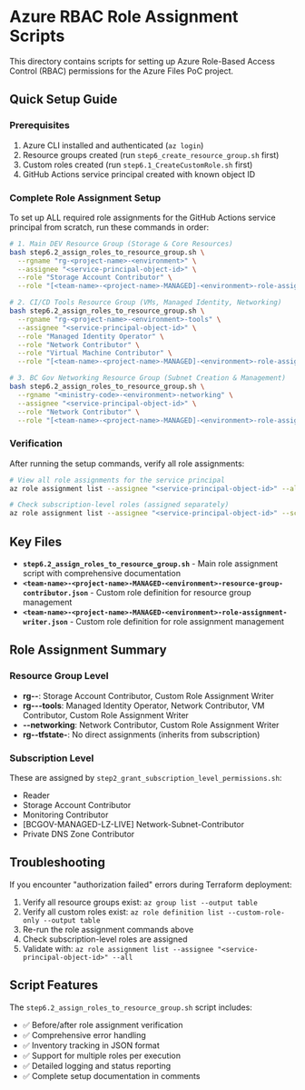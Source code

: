 # Azure RBAC Role Assignment Scripts

This directory contains scripts for setting up Azure Role-Based Access Control (RBAC) permissions for the Azure Files PoC project.

## Quick Setup Guide

### Prerequisites
1. Azure CLI installed and authenticated (`az login`)
2. Resource groups created (run `step6_create_resource_group.sh` first)
3. Custom roles created (run `step6.1_CreateCustomRole.sh` first)
4. GitHub Actions service principal created with known object ID

### Complete Role Assignment Setup

To set up ALL required role assignments for the GitHub Actions service principal from scratch, run these commands in order:

```bash
# 1. Main DEV Resource Group (Storage & Core Resources)
bash step6.2_assign_roles_to_resource_group.sh \
  --rgname "rg-<project-name>-<environment>" \
  --assignee "<service-principal-object-id>" \
  --role "Storage Account Contributor" \
  --role "[<team-name>-<project-name>-MANAGED]-<environment>-role-assignment-writer"

# 2. CI/CD Tools Resource Group (VMs, Managed Identity, Networking)
bash step6.2_assign_roles_to_resource_group.sh \
  --rgname "rg-<project-name>-<environment>-tools" \
  --assignee "<service-principal-object-id>" \
  --role "Managed Identity Operator" \
  --role "Network Contributor" \
  --role "Virtual Machine Contributor" \
  --role "[<team-name>-<project-name>-MANAGED]-<environment>-role-assignment-writer"

# 3. BC Gov Networking Resource Group (Subnet Creation & Management)
bash step6.2_assign_roles_to_resource_group.sh \
  --rgname "<ministry-code>-<environment>-networking" \
  --assignee "<service-principal-object-id>" \
  --role "Network Contributor" \
  --role "[<team-name>-<project-name>-MANAGED]-<environment>-role-assignment-writer"
```

### Verification

After running the setup commands, verify all role assignments:

```bash
# View all role assignments for the service principal
az role assignment list --assignee "<service-principal-object-id>" --all --output table

# Check subscription-level roles (assigned separately)
az role assignment list --assignee "<service-principal-object-id>" --scope "/subscriptions/$(az account show --query id -o tsv)" --output table
```

## Key Files

- **`step6.2_assign_roles_to_resource_group.sh`** - Main role assignment script with comprehensive documentation
- **`<team-name>-<project-name>-MANAGED-<environment>-resource-group-contributor.json`** - Custom role definition for resource group management
- **`<team-name>-<project-name>-MANAGED-<environment>-role-assignment-writer.json`** - Custom role definition for role assignment management

## Role Assignment Summary

### Resource Group Level
- **rg-<project-name>-<environment>**: Storage Account Contributor, Custom Role Assignment Writer
- **rg-<project-name>-<environment>-tools**: Managed Identity Operator, Network Contributor, VM Contributor, Custom Role Assignment Writer  
- **<ministry-code>-<environment>-networking**: Network Contributor, Custom Role Assignment Writer
- **rg-<project-name>-tfstate-<environment>**: No direct assignments (inherits from subscription)

### Subscription Level
These are assigned by `step2_grant_subscription_level_permissions.sh`:
- Reader
- Storage Account Contributor
- Monitoring Contributor
- [BCGOV-MANAGED-LZ-LIVE] Network-Subnet-Contributor
- Private DNS Zone Contributor

## Troubleshooting

If you encounter "authorization failed" errors during Terraform deployment:

1. Verify all resource groups exist: `az group list --output table`
2. Verify all custom roles exist: `az role definition list --custom-role-only --output table`
3. Re-run the role assignment commands above
4. Check subscription-level roles are assigned
5. Validate with: `az role assignment list --assignee "<service-principal-object-id>" --all`

## Script Features

The `step6.2_assign_roles_to_resource_group.sh` script includes:
- ✅ Before/after role assignment verification
- ✅ Comprehensive error handling  
- ✅ Inventory tracking in JSON format
- ✅ Support for multiple roles per execution
- ✅ Detailed logging and status reporting
- ✅ Complete setup documentation in comments
